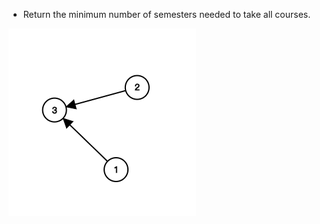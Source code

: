 - Return the minimum number of semesters needed to take all courses.

![1136](../../assets/1136.png)
